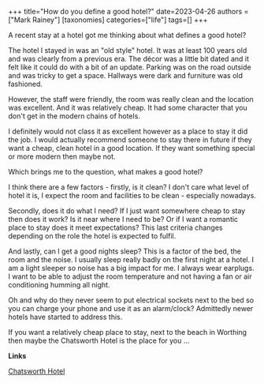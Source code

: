 +++
title="How do you define a good hotel?"
date=2023-04-26
authors = ["Mark Rainey"]
[taxonomies]
categories=["life"]
tags=[]
+++

A recent stay at a hotel got me thinking about what defines a good hotel?

<!-- more -->

The hotel I stayed in was an "old style" hotel. It was at least 100 years old and was clearly from a previous era. The décor was a little bit dated and it felt like it could do with a bit of an update. Parking was on the road outside and was tricky to get a space. Hallways were dark and furniture was old fashioned.

However, the staff were friendly, the room was really clean and the location was excellent. And it was relatively cheap. It had some character that you don't get in the modern chains of hotels.

I definitely would not class it as excellent however as a place to stay it did the job. I would actually recommend someone to stay there in future if they want a cheap, clean hotel in a good location. If they want something special or more modern then maybe not.

Which brings me to the question, what makes a good hotel?

I think there are a few factors - firstly, is it clean? I don't care what level of hotel it is, I expect the room and facilities to be clean - especially nowadays. 

Secondly, does it do what I need? If I just want somewhere cheap to stay then does it work? Is it near where I need to be? Or if I want a romantic place to stay does it meet expectations? This last criteria changes depending on the role the hotel is expected to fulfil.

And lastly, can I get a good nights sleep? This is a factor of the bed, the room and the noise. I usually sleep really badly on the first night at a hotel. I am a light sleeper so noise has a big impact for me. I always wear earplugs. I want to be able to adjust the room temperature and not having a fan or air conditioning humming all night. 

Oh and why do they never seem to put electrical sockets next to the bed so you can charge your phone and use it as an alarm/clock? Admittedly newer hotels have started to address this.

If you want a relatively cheap place to stay, next to the beach in Worthing then maybe the Chatsworth Hotel is the place for you ...

__Links__

[Chatsworth Hotel](https://www.chatsworthworthing.co.uk/)
